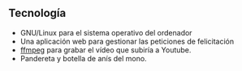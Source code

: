 ## Tecnología

* GNU/Linux para el sistema operativo del ordenador
* Una aplicación web para gestionar las peticiones de felicitación
* [ffmpeg](https://www.ffmpeg.org/) para grabar el vídeo que subiría a Youtube.
* Pandereta y botella de anís del mono.